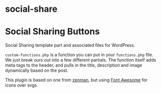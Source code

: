 # social-share
Social Sharing Buttons
===============

Social Sharing template part and associated files for WordPress.

```custom-functions.php``` is a function you can put in your ```functions.php``` file. We just break ours out into a few different partials. The function itself adds meta tags to the header, and pulls in the title, description and image dynamically based on the post.

This plugin is based on one from [zenman](https://github.com/zenman), but using [Font Awesome](http://fortawesome.github.io/Font-Awesome/) for icons over svgs.

